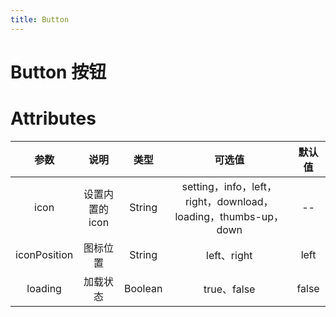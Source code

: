 ```yaml
---
title: Button
---
```

# Button 按钮 

<ClientOnly>
  <wlin-button-demo1></wlin-button-demo1>
</ClientOnly>


<!-- # Attributes

### Collapse 
|参数| 说明 |  类型  | 可选值 | 默认值 |
| :-------------: |:-------------:| :-----:|:-----:|:-----:|
|selected| 选中项 | Array |--|[]
| single | 是否单一展示 |    boolean | true、false|false

### CollapseItem
|参数| 说明 |  类型  | 可选值 | 默认值 |
| :-------------: |:-------------:| :-----:|:-----:|:-----:|
|title| 标题 | String |--|--
| name | 唯一标识，必填 |    String |-- |-- -->

# Attributes

|参数| 说明 |  类型  | 可选值 | 默认值 |
| :-------------: |:-------------:| :-----:|:-----:|:-----:|
| icon | 设置内置的icon |    String | setting，info，left，right，download，loading，thumbs-up，down| -- 
|iconPosition|图标位置|String|left、right|left
| loading      | 加载状态      |  Boolean |true、false| false
